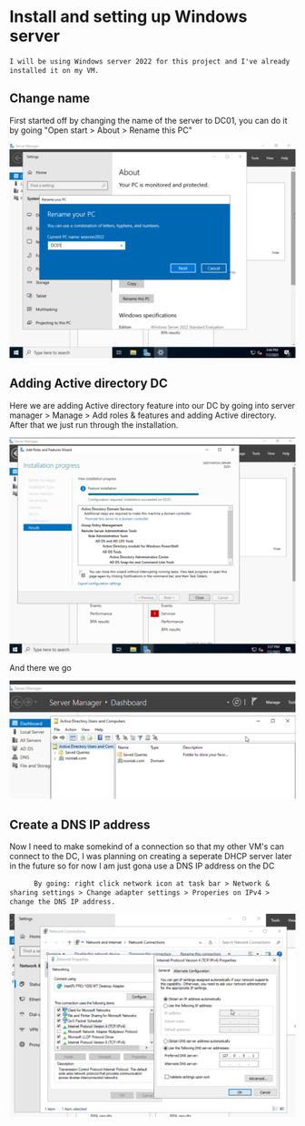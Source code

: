 <h1>Install and setting up Windows server</h1>

    I will be using Windows server 2022 for this project and I've already installed it on my VM.

<h2>Change name</h2>
    First started off by changing the name of the server to DC01, you can do it by going "Open start > About > Rename this PC"

![image](/Windows%20Server/Projects/Install%20and%20setting%20up%20AD/Pictures/ws1.png)

<h2>Adding Active directory DC</h2>
    Here we are adding Active directory feature into our DC by going into server manager > Manage > Add roles & features and adding Active directory. After that we just run through the installation.
    
![image](/Windows%20Server/Projects/Install%20and%20setting%20up%20AD/Pictures/ws2.png)

 And there we go

![image](/Windows%20Server/Projects/Install%20and%20setting%20up%20AD/Pictures/ws3.png)

<h2>Create a DNS IP address</h2>
     Now I need to make somekind of a connection so that my other VM's can connect to the DC, I was planning on creating a seperate DHCP server later in the future so for now I am just gona use a DNS IP address on the DC 
          
          By going: right click network icon at task bar > Network & sharing settings > Change adapter settings > Properies on IPv4 > change the DNS IP address. 

![image](/Windows%20Server/Projects/Install%20and%20setting%20up%20AD/Pictures/ws4.png)
